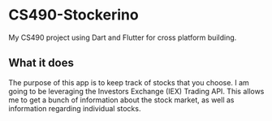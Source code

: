 # CS490-Stockerino

My CS490 project using Dart and Flutter for cross platform building.

## What it does

The purpose of this app is to keep track of stocks that you choose. I am going to be leveraging the Investors Exchange (IEX) Trading API. This allows me to get a bunch of information about the stock market, as well as information regarding individual stocks.
